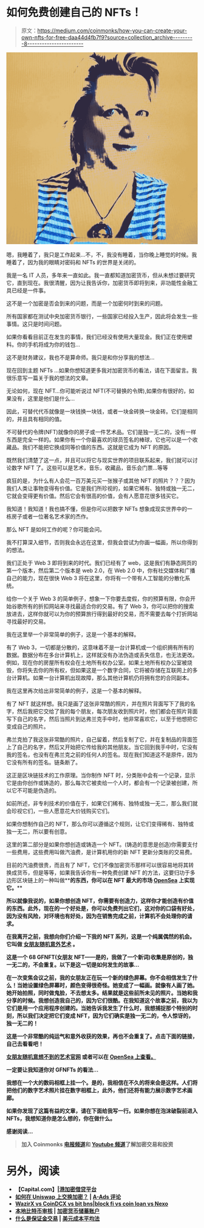 # 如何免费创建自己的 NFTs！

> 原文：<https://medium.com/coinmonks/how-you-can-create-your-own-nfts-for-free-daa44d4fb7f9?source=collection_archive---------8----------------------->

![](img/ed590b96a2766ca3a9e7011fe852ec07.png)

嗯，我睡着了，我只是工作起来…不，不，我没有睡着，当你晚上睡觉的时候。我睡着了，因为我的眼睛对密码和 NFTs 的世界是关闭的。

我是一名 IT 人员，多年来一直如此。我一直都知道加密货币，但从未想过要研究它，直到现在。我很清醒，因为让我告诉你，加密货币即将到来，非功能性金融工具已经是一件事。

这不是一个加密是否会到来的问题，而是一个加密何时到来的问题。

所有国家都在测试中央加密货币银行，一些国家已经投入生产，因此将会发生一些事情。这只是时间问题。

如果你看看目前正在发生的事情，我们已经没有使用大量现金。我们正在使用塑料。你的手机将成为你的钱包…

这不是财务建议，我也不是算命师。我只是和你分享我的想法…

现在回到主题 NFTs …如果你想知道更多我对加密货币的看法，请在下面留言。我很乐意写一篇关于我的想法的文章。

无论如何，现在 NFT…你可能听说过 NFT(不可替换的令牌),如果你有很好的，如果没有，这里是他们是什么…

因此，可替代代币就像是一块钱换一块钱，或者一块金砖换一块金砖。它们是相同的，并且具有相同的值。

不可替代的令牌(NFT)就像你的房子或一件艺术品。它们是独一无二的，没有一样东西是完全一样的。如果你有一个你最喜欢的球员签名的棒球，它也可以是一个收藏品。我们不能把它换成同等价值的东西。这就是它成为 NFT 的原因。

既然我们清楚了这一点，并且可以将它与现实世界的项目联系起来，我们就可以讨论数字 NFT 了。这些可以是艺术，音乐，收藏品，音乐会门票…等等

疯狂的是，为什么有人会花一百万美元买一张猴子或其他 NFT 的照片？？？因为我们人类让事物变得有价值。它是我们所珍视的，如果它稀有、独特或独一无二，它就会变得更有价值。然后它会有很高的价值，会有人愿意花很多钱买它。

我知道！我知道！我也搞不懂，但是你可以把数字 NFTs 想象成现实世界中的一栋房子或者一位著名艺术家的杰作。

那么 NFT 是如何工作的呢？你可能会问。

我不打算深入细节，否则我会永远在这里，但我会尝试为你画一幅画，所以你得到的想法。

我们正处于 Web 3 即将到来的时代。我们已经有了 web，这是我们有静态网页的第一个版本，然后第二个版本是 web 2.0，在 Web 2.0 中，你有社交媒体和广播自己的能力，现在很快 Web 3 将在这里，你将有一个带有人工智能的分散化系统。

给你一个关于 Web 3 的简单例子，想象一下你要去度假，你的预算有限，你会开始谷歌所有的折扣网站来寻找最适合你的交易。有了 Web 3，你可以把你的搜索放进去，这样你就可以为你的预算旅行得到最好的交易，而不需要去每个打折网站寻找最好的交易。

我在这里举一个非常简单的例子，这是一个基本的解释。

有了 Web 3，一切都是分散的，这意味着不是一台计算机或一个组织拥有所有的数据。数据分布在多台计算机上，这样就没有办法伪造或丢失信息，也无法更改。例如，现在你的房屋所有权会在土地所有权办公室。如果土地所有权办公室被烧毁，你将失去你的所有权，但如果这是一个数字合同，它将被存储在互联网上的多台计算机。如果一台计算机出现故障，那么其他计算机仍将拥有您的合同副本。

我在这里再次给出非常简单的例子，这是一个基本的解释。

有了 NFT 就这样想。我只是画了这张非常酷的照片，并在照片背面写下了我的名字，然后我把它交给了我的每个朋友，每次朋友收到照片时，他们都会在照片背面写下自己的名字，然后当照片到达弗兰克手中时，他非常喜欢它，以至于他想把它变成自己的照片。

弗兰克拍了我这张非常酷的照片，自己留着，然后复制了它，并在复制品的背面签上了自己的名字，然后又开始把它传给我的其他朋友。当它回到我手中时，它没有我的签名，也没有在弗兰克之前的任何人的签名。现在我们知道这不是原件，因为它没有所有的签名。链条断了。

这正是区块链技术的工作原理。当你制作 NFT 时，分类账中会有一个记录，显示它是由你创作或铸造的，那么每次它被卖给一个人时，都会有一个记录被创建，所以它不可能是伪造的。

如前所述，非专利技术的价值在于，如果它们稀有、独特或独一无二，那么我们就会珍视它们，一些人愿意花大价钱购买它们。

如果你想制作自己的 NFT，那么你可以遵循这个规则，让它们变得稀有、独特或独一无二，所以要有创意。

这里的第二部分是如果你想创造或铸造一个 NFT。(铸造的意思是创造)你需要支付一些费用，这些费用叫做汽油费，是计算机用你的新 NFT 更新分类账的交易费。

目前的汽油费很贵，而且有了 NFT，它们不像加密货币那样可以很容易地将其转换成货币，但是等等，如果我告诉你有一种免费创建 NFT 的方法，这要归功于多边形区块链上的一种叫做**[](https://opensea.io/blog/announcements/introducing-the-collection-manager/)**的东西，你可以在 NFT 最大的市场 [**OpenSea**](https://opensea.io/) 上实现它。****

****所以就像我说的，如果你想创造 NFT，你需要有创造力，这样你才能创造有价值的东西。此外，现在的一个好处是，你可以免费列出它们，这对你的口袋有好处，因为没有风险，对环境也有好处，因为在销售完成之前，计算机不会处理你的请求。****

****在我离开之前，我想向你们介绍一下我的 NFT 系列，这是一个纯属偶然的机会。它叫做 [**女朋友随机意外艺术**](https://opensea.io/collection/girlfriend-nfts) 。****

****这是一个 68 GFNFT(女朋友 NFT——是的，我做了一个新词)收集是原创的，独一无二的，不会重复。以下是这一切是如何发生的故事…****

****在一次变焦会议之前，我的女朋友正在玩一个新的绿色屏幕。你不会相信发生了什么！当她设置绿色屏幕时，颜色变得很奇怪。她变成了一幅画。就像有人画了她。她开始拍照，同时做鬼脸，不去想太多。结果就是这些前所未见的照片。当她和我分享的时候。我想创造我自己的，因为它们很酷。在我知道这个故事之前，我以为它们是用一个应用程序创建的。当她告诉我发生了什么时，我想捕捉那个特别的时刻，所以我们决定把它们变成 NFT，因为它们确实是独一无二的，令人惊讶的，独一无二的！****

****这是一个非常酷的纯运气和意外收获的效果，再也不会重复了。点击下面的链接，自己去看看吧！****

****[**女朋友随机意想不到的艺术官网**](https://girlfriendnfts.com/) 或者可以在 [**OpenSea 上查看。**](https://opensea.io/collection/girlfriend-nfts)****

****一定要让我知道你对 GFNFTs 的看法…****

****我想在一个大的数码相框上挂一个。是的，我相信在不久的将来会是这样。人们将把他们的数字艺术照片挂在数字相框上，此外，他们还将有能力展示数字艺术画廊。****

****如果你发现了这篇有益的文章，请在下面给我写一行。如果你想在泡沫破裂前进入 NFTs，我想知道你是怎么想的，你在做什么。****

****感谢阅读…****

> ****加入 Coinmonks [电报频道](https://t.me/coincodecap)和 [Youtube 频道](https://www.youtube.com/c/coinmonks/videos)了解加密交易和投资****

# ****另外，阅读****

*   ****【Capital.com】|[港加密借贷平台](https://coincodecap.com/crypto-lending-hong-kong)****
*   ****[如何在 Uniswap 上交换加密？](https://coincodecap.com/swap-crypto-on-uniswap) | [A-Ads 评论](https://coincodecap.com/a-ads-review)****
*   ****[WazirX vs CoinDCX vs bit bns](/coinmonks/wazirx-vs-coindcx-vs-bitbns-149f4f19a2f1)|[block fi vs coin loan vs Nexo](/coinmonks/blockfi-vs-coinloan-vs-nexo-cb624635230d)****
*   ****[本地比特币审核](/coinmonks/localbitcoins-review-6cc001c6ed56) | [加密货币储蓄账户](https://coincodecap.com/cryptocurrency-savings-accounts)****
*   ****[什么是保证金交易](https://coincodecap.com/margin-trading) | [美元成本平均法](https://coincodecap.com/dca)****